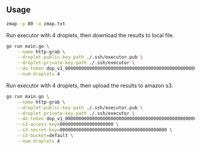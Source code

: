 ## Usage

```bash
zmap -p 80 -o zmap.txt
```

Run executor with 4 droplets, then download the results to local file.

```bash
go run main.go \
    --name http-grab \
    --droplet-public-key-path ./.ssh/executor.pub \
    --droplet-private-key-path ./.ssh/executor \
    --do-token dop_v1_0000000000000000000000000000000000000000000000000000000000000000 \
    --num-droplets 4
```

Run executor with 4 droplets, then upload the results to amazon s3.

```bash
go run main.go \
    --name http-grab \
    --droplet-public-key-path ./.ssh/executor.pub \
    --droplet-private-key-path ./.ssh/executor \
    --do-token dop_v1_0000000000000000000000000000000000000000000000000000000000000000 \
    --s3-access-key=00000000000000000000 \
    --s3-secret-key=0000000000000000000000000000000000000000 \
    --s3-bucket=default \
    --num-droplets 4

```